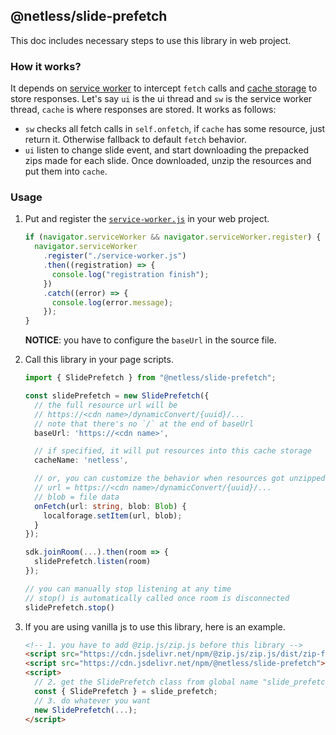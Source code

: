 ## @netless/slide-prefetch

This doc includes necessary steps to use this library in web project.

### How it works?

It depends on [service worker] to intercept `fetch` calls and [cache storage]
to store responses. Let's say `ui` is the ui thread and `sw` is the service
worker thread, `cache` is where responses are stored. It works as follows:

- `sw` checks all fetch calls in `self.onfetch`, if `cache` has some resource,
  just return it. Otherwise fallback to default `fetch` behavior.
- `ui` listen to change slide event, and start downloading the prepacked zips
  made for each slide. Once downloaded, unzip the resources and put them into `cache`.

### Usage

1. Put and register the [`service-worker.js`] in your web project.

   ```ts
   if (navigator.serviceWorker && navigator.serviceWorker.register) {
     navigator.serviceWorker
       .register("./service-worker.js")
       .then((registration) => {
         console.log("registration finish");
       })
       .catch((error) => {
         console.log(error.message);
       });
   }
   ```

   **NOTICE**: you have to configure the `baseUrl` in the source file.

2. Call this library in your page scripts.

   ```ts
   import { SlidePrefetch } from "@netless/slide-prefetch";

   const slidePrefetch = new SlidePrefetch({
     // the full resource url will be
     // https://<cdn name>/dynamicConvert/{uuid}/...
     // note that there's no `/` at the end of baseUrl
     baseUrl: 'https://<cdn name>',

     // if specified, it will put resources into this cache storage
     cacheName: 'netless',

     // or, you can customize the behavior when resources got unzipped
     // url = https://<cdn name>/dynamicConvert/{uuid}/...
     // blob = file data
     onFetch(url: string, blob: Blob) {
       localforage.setItem(url, blob);
     }
   });

   sdk.joinRoom(...).then(room => {
     slidePrefetch.listen(room)
   });

   // you can manually stop listening at any time
   // stop() is automatically called once room is disconnected
   slidePrefetch.stop()
   ```

3. <a name="iife"></a> If you are using vanilla js to use this library, here is an example.

   ```html
   <!-- 1. you have to add @zip.js/zip.js before this library -->
   <script src="https://cdn.jsdelivr.net/npm/@zip.js/zip.js/dist/zip-full.min.js"></script>
   <script src="https://cdn.jsdelivr.net/npm/@netless/slide-prefetch"></script>
   <script>
     // 2. get the SlidePrefetch class from global name "slide_prefetch"
     const { SlidePrefetch } = slide_prefetch;
     // 3. do whatever you want
     new SlidePrefetch(...);
   </script>
   ```

[service worker]: https://developer.mozilla.org/en-US/docs/Web/API/Service_Worker_API/Using_Service_Workers
[cache storage]: https://developer.mozilla.org/en-US/docs/Web/API/CacheStorage
[`service-worker.js`]: ../service-worker.js
